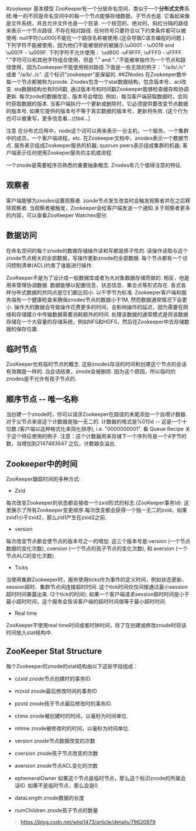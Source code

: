 #zookeepr 基本模型
ZooKeeper有一个分层命名空间，类似于一个**分布式文件**系统.唯一的不同是命名空间中的每一个节点能够存储数据，子节点也是. 它看起来像是文件系统，并且允许文件也是一个目录. 一个规范的、绝对的、斜杠分隔的路径来表示一个节点路径. 不存在相对路径. 任何符号只要符合以下约束条件都可以被使用:
null字符(\u000)不能在一个路径名称被使用.(这会导致C语言编程的问题.)
下列字符不能被使用，因为他们不能被很好的被展示:\u0001 - \u0019 and \u007F - \u009F.
下列字符不允许使用： \ud800 -uF8FFF, \uFFF0 - uFFFF.
"."字符可以和其他字符组合使用，但是 "." and ".."不能被单独作为一个节点和路径使用，因为Zookeeper不能使用相对路径.下面是一些无效的例子： "/a/b/./c" 或者 "/a/b/../c".
这个标识"zookeeper"是保留的.
##ZNodes
在Zookeeper数中每一个节点都被称为znode. Znodes包含一个stat数据结构，包含版本号、acl改变. sta数据结构也有时间戳. 通过版本号和时间戳Zookeeper能够检查缓存和协调更新. 每次zode的数据改变，版本号会增加. 例如，每当客户端获取数据时，会同时获取数据的版本. 当客户端执行一个更新或删除时，它必须提供要改变节点数据的版本号. 如果它提供的版本号不等于真实数据的版本号，更新将失败. (这个行为也可以被重写，更多信息看...)[tbd...]

注意
在分布式应用中，node这个词可以用来表示一台主机，一个服务，一个集群中的成员，一个客户端进程，etc. 在Zookeeper文档中，znodes表示一个数据节点. 服务表示组成Zookeeper服务的机器; quorum peers表示组成集群的机器; 客户端表示任何使用Zookeper服务的主机或进程.

一个znode是需要程序员熟悉的重要抽象概念. Znodes有几个值得注意的特征.
## 观察者
客户端能够为znodes设置观察者. zonde节点发生改变时会触发观察者并在之后移除观察者. 当观察者被触发，Zookeeper会给客户端发送一个通知.关于观察者更多的内容，可以查看ZooKeeper Watches部分.
## 数据访问
在命名空间的每个znode的数据存储操作读和写都是原子性的. 读操作读取与这个znode节点相关的全部数据，写操作更新znode的全部数据. 每个节点都有一个访问控制清单(ACL)约束了谁能进行操作.

ZooKeeper不是为了设计成一般数据库或者为大对象数据存储而做的. 相反，他是用来管理协调数据.  数据能够以配置信息、状态信息、集合点等形式存在. 各式各样分布式数据的共同点是它们都比较小. 以千字节为标准. Zookeeper客户端和服务端有一个健康检查来确保znodes节点的数据小于1M, 然而数据通常情况下会更小. 操作大的数据会导致操作花费更多的时间，会影响操作的延迟，因为需要在网络和存储媒介中传输数据需要消耗额外的时间. 处理该数据的通常模式是将该数据存储在一个大容量的存储系统，例如NFS和HDFS，然后在Zookeeper中去存储数据的保存位置.
## 临时节点
ZooKeeper也有临时节点的概念. 这些znodes存活的时间和创建这个节点的会话有效期是一样的. 当会话结束，znode会被删除. 因为这个原因，所以临时的znodes是不允许有孩子节点的.
## 顺序节点 -- 唯一名称
当创建一个znode时，你可以请求Zookeeper在路径的末尾添加一个自增计数器. 对于父节点来说这个计数器是独一无二的. 计数器的格式是%010d -- 这是一个十位数.(客户端以这种格式化来简化排序), i.e. "<path>0000000001". 看 Queue Recipe 关于这个特征使用的例子. 注意：这个计数器用来存储下一个序列号是一个4字节的数，当增加到2147483647 之后，计数器会溢出.
## Zookeeper中的时间
ZooKeeper跟踪时间的多种方式:

* Zxid

每次改变Zookeeper的状态都会接收一个zxid形式的标志.(ZooKeeper事务Id). 这里展示了所有Zookeeper变更顺序.每次改变都会获得一个独一无二的zxid，如果zxid1小于zxid2，那么zid1产生在zxid2之前.

* version

每次改变节点都会使节点的版本号之一的增加. 这三个版本号是:version (一个节点数据的变化次数), cversion (一个节点的孩子节点的变化次数), 和 aversion (一个节点ALC的变化次数).

* Ticks

当使用集群Zookeeper时，服务使用ticks作为事件的定义时间，例如状态更新、session超时、集群节点间连接超时时间. 这个tick时间仅仅间接通过最小session超时时间暴露出来. (2个tick的时间); 如果一个客户端请求session超时时间是小于最小超时时间，这个服务会告诉客户端的超时时间值等于最小超时时间.

* Real time

ZooKeeper不使用real time时间或者时钟时间，除了在创建或修改znode时将该时间放入stat结构中.
## ZooKeeper Stat Structure
每个Zookeeper的znode的stat结构由以下这些字段组成：

* czxid
znode节点创建时的事务ID.

* mzxid
znode最后修改时间的事务ID

* pzxid
znode孩子节点最后修改时的事务ID.

* ctime
znode被创建时的时间，以毫秒为时间单位.

* mtime
znode被修改时的时间，以毫秒为时间单位.

* version
znode节点数据改变的次数

* cversion
znode孩子节点改变的次数

* aversion
znode节点ACL变化的次数

* ephemeralOwner
如果这个节点是临时节点，那么这个标识znode的所属会话ID. 如果不是临时节点，那么会是0.

* dataLength
znode数据的长度

* numChildren
znode孩子节点的数量

> https://blog.csdn.net/whp1473/article/details/79620979












